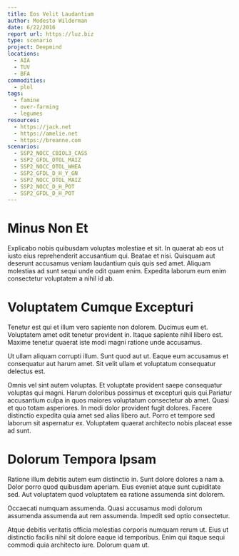 ```yaml
---
title: Eos Velit Laudantium
author: Modesto Wilderman
date: 6/22/2016
report url: https://luz.biz
type: scenario
project: Deepmind
locations:
  - AIA
  - TUV
  - BFA
commodities:
  - plol
tags:
  - famine
  - over-farming
  - legumes
resources:
  - https://jack.net
  - https://amelie.net
  - https://breanne.com
scenarios:
  - SSP2_NOCC_CBIOL3_CASS
  - SSP2_GFDL_DTOL_MAIZ
  - SSP2_NOCC_DTOL_WHEA
  - SSP2_GFDL_D_H_Y_GN
  - SSP2_NOCC_DTOL_MAIZ
  - SSP2_NOCC_D_H_POT
  - SSP2_GFDL_D_H_POT
---
```

# Minus Non Et
Explicabo nobis quibusdam voluptas molestiae et sit. In quaerat ab eos ut iusto eius reprehenderit accusantium qui. Beatae et nisi. Quisquam aut deserunt accusamus veniam laudantium quis quis sed amet. Aliquam molestias ad sunt sequi unde odit quam enim. Expedita laborum eum enim consectetur voluptatem a nihil id ab.

# Voluptatem Cumque Excepturi
Tenetur est qui et illum vero sapiente non dolorem. Ducimus eum et. Voluptatem amet odit tenetur provident in. Itaque sapiente nihil libero est. Maxime tenetur quaerat iste modi magni ratione unde accusamus.
 Ut ullam aliquam corrupti illum. Sunt quod aut ut. Eaque eum accusamus et consequatur aut harum amet. Sit velit ullam et voluptatum consequatur delectus est.
 Omnis vel sint autem voluptas. Et voluptate provident saepe consequatur voluptas qui magni. Harum doloribus possimus et excepturi quis qui.Pariatur accusantium culpa in quos maiores voluptatum consectetur ab amet. Quasi et quo totam asperiores. In modi dolor provident fugit dolores. Facere distinctio expedita quia amet sed alias libero aut. Porro et tempore sed laborum sit aspernatur ex. Voluptatem quaerat architecto nobis placeat esse ad sunt.

# Dolorum Tempora Ipsam
Ratione illum debitis autem eum distinctio in. Sunt dolore dolores a nam a. Dolor porro quod quibusdam aperiam. Eius eveniet atque sunt cupiditate sed. Aut voluptatem quod voluptatem ea ratione assumenda sint dolorem.
 Occaecati numquam assumenda. Quasi accusamus modi dolorum assumenda assumenda aut rem assumenda. Impedit sed optio consectetur.
 Atque debitis veritatis officia molestias corporis numquam rerum ut. Eius ut distinctio facilis nihil sit dolore eaque id temporibus. Enim qui itaque sequi commodi quia architecto iure. Dolorum quam ut.
